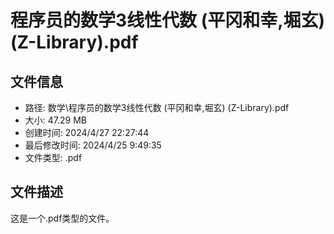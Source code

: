 ﻿# 程序员的数学3线性代数 (平冈和幸,堀玄) (Z-Library).pdf

## 文件信息
- 路径: 数学\程序员的数学3线性代数 (平冈和幸,堀玄) (Z-Library).pdf
- 大小: 47.29 MB
- 创建时间: 2024/4/27 22:27:44
- 最后修改时间: 2024/4/25 9:49:35
- 文件类型: .pdf

## 文件描述
这是一个.pdf类型的文件。

